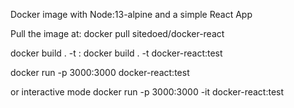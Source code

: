 Docker image with Node:13-alpine and a simple React App 

Pull the image at: docker pull sitedoed/docker-react

docker build . -t <image-name>:<tag>
docker build . -t docker-react:test

docker run -p 3000:3000 docker-react:test

or interactive mode
docker run -p 3000:3000 -it docker-react:test

